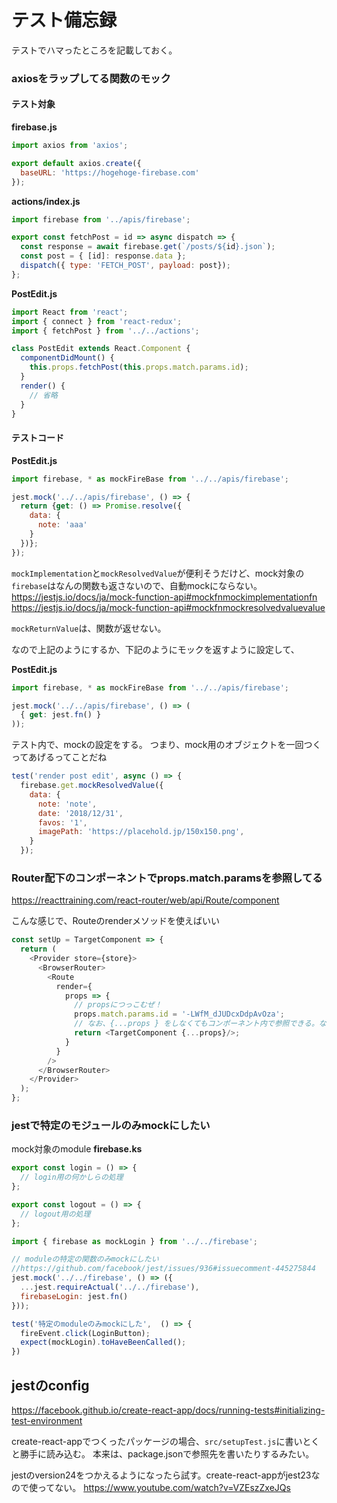 # テスト備忘録
テストでハマったところを記載しておく。


### axiosをラップしてる関数のモック

#### テスト対象
<b>firebase.js</b>
```javascript
import axios from 'axios';

export default axios.create({
  baseURL: 'https://hogehoge-firebase.com'
});
```

<b>actions/index.js</b>
```javascript
import firebase from '../apis/firebase';

export const fetchPost = id => async dispatch => {
  const response = await firebase.get(`/posts/${id}.json`);
  const post = { [id]: response.data };
  dispatch({ type: 'FETCH_POST', payload: post});
};
```

<b>PostEdit.js</b>
```javascript
import React from 'react';
import { connect } from 'react-redux';
import { fetchPost } from '../../actions';

class PostEdit extends React.Component {
  componentDidMount() {
    this.props.fetchPost(this.props.match.params.id);
  }
  render() {
    // 省略
  }
}
```

#### テストコード

<b>PostEdit.js</b>
```javascript
import firebase, * as mockFireBase from '../../apis/firebase';

jest.mock('../../apis/firebase', () => {
  return {get: () => Promise.resolve({
    data: {
      note: 'aaa'
    }
  })};
});
```
`mockImplementation`と`mockResolvedValue`が便利そうだけど、mock対象の`firebase`はなんの関数も返さないので、自動mockにならない。  
https://jestjs.io/docs/ja/mock-function-api#mockfnmockimplementationfn
https://jestjs.io/docs/ja/mock-function-api#mockfnmockresolvedvaluevalue

`mockReturnValue`は、関数が返せない。

なので上記のようにするか、下記のようにモックを返すように設定して、

<b>PostEdit.js</b>
```javascript
import firebase, * as mockFireBase from '../../apis/firebase';

jest.mock('../../apis/firebase', () => (
  { get: jest.fn() }
));
```

テスト内で、mockの設定をする。
つまり、mock用のオブジェクトを一回つくってあげるってことだね
```javascript
test('render post edit', async () => {
  firebase.get.mockResolvedValue({
    data: {
      note: 'note',
      date: '2018/12/31',
      favos: '1',
      imagePath: 'https://placehold.jp/150x150.png',
    }
  });
```

### Router配下のコンポーネントでprops.match.paramsを参照してる

https://reacttraining.com/react-router/web/api/Route/component


こんな感じで、Routeのrenderメソッドを使えばいい
```javascript
const setUp = TargetComponent => {
  return (
    <Provider store={store}>
      <BrowserRouter>
        <Route 
          render={
            props => { 
              // propsにつっこむぜ！
              props.match.params.id = '-LWfM_dJUDcxDdpAvOza';
              // なお、{...props } をしなくてもコンポーネント内で参照できる。なんでだろう。
              return <TargetComponent {...props}/>; 
            }
          }
        />
      </BrowserRouter>
    </Provider>
  );
};
```

### jestで特定のモジュールのみmockにしたい

mock対象のmodule
<b>firebase.ks</b>
```javascript
export const login = () => {
  // login用の何かしらの処理
};

export const logout = () => {
  // logout用の処理
};
```

```javascript
import { firebase as mockLogin } from '../../firebase';

// moduleの特定の関数のみmockにしたい
//https://github.com/facebook/jest/issues/936#issuecomment-445275844
jest.mock('../../firebase', () => ({
  ...jest.requireActual('../../firebase'),
  firebaseLogin: jest.fn() 
}));

test('特定のmoduleのみmockにした',  () => {
  fireEvent.click(LoginButton);
  expect(mockLogin).toHaveBeenCalled();
})

```

## jestのconfig
https://facebook.github.io/create-react-app/docs/running-tests#initializing-test-environment

create-react-appでつくったパッケージの場合、`src/setupTest.js`に書いとくと勝手に読み込む。
本来は、package.jsonで参照先を書いたりするみたい。

jestのversion24をつかえるようになったら試す。create-react-appがjest23なので使ってない。
https://www.youtube.com/watch?v=VZEszZxeJQs



